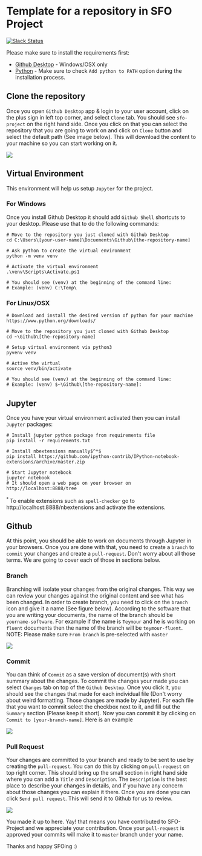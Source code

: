 # Template for a repository in SFO Project

[![Slack Status](http://sfo-project-slack.herokuapp.com/badge.svg)](http://sfo-project-slack.herokuapp.com)

Please make sure to install the requirements first:
- [Github Desktop](https://desktop.github.com/) - Windows/OSX only
- [Python](https://www.python.org/downloads/) - Make sure to check `Add python to PATH` option during the installation process.

## Clone the repository
Once you open `Github Desktop` app & login to your user account, click on the plus sign in left top corner, and select `Clone` tab. You should see `sfo-project` on the right hand side. Once you click on that you can select the repository that you are going to work on and click on `Clone` button and select the default path (See image below). This will download the content to your machine so you can start working on it.

<img src="./Images/Clone.png">

## Virtual Environment
This environment will help us setup `Jupyter` for the project.

### For Windows
Once you install Github Desktop it should add `Github Shell` shortcuts to your desktop. Please use that to do the following commands:
```
# Move to the repository you just cloned with Github Desktop
cd C:\Users\[your-user-name]\Docuements\Github\[the-repository-name]

# Ask python to create the virtual environment
python -m venv venv

# Activate the virtual environment
.\venv\Scripts\Activate.ps1

# You should see (venv) at the beginning of the command line:
# Example: (venv) C:\Temp\
```

### For Linux/OSX
```shell
# Download and install the desired version of python for your machine
https://www.python.org/downloads/

# Move to the repository you just cloned with Github Desktop
cd ~\Github\[the-repository-name]

# Setup virtual environment via python3
pyvenv venv

# Active the virtual
source venv/bin/activate

# You should see (venv) at the beginning of the command line:
# Example: (venv) $~\Github\[the-repository-name]:
```

## Jupyter
Once you have your virtual environment activated then you can install `Jupyter` packages:

```shell
# Install jupyter python package from requirements file
pip install -r requirements.txt

# Install nbextensions manually$^*$
pip install https://github.com/ipython-contrib/IPython-notebook-extensions/archive/master.zip

# Start Jupyter notebook
jupyter notebook
# It should open a web page on your browser on http://localhost:8888/tree
```

$^*$ To enable extensions such as `spell-checker` go to http://localhost:8888/nbextensions and activate the extensions.


## Github
At this point, you should be able to work on documents through Jupyter in your browsers. Once you are done with that, you need to create a `branch` to `commit` your changes and create a `pull-request`. Don't worry about all those terms. We are going to cover each of those in sections below.

### Branch
Branching will isolate your changes from the original changes. This way we can review your changes against the original content and see what has been changed. In order to create branch, you need to click on the `branch` icon and give it a name (See figure below). According to the software that you are writing your documents, the name of the branch should be `yourname-software`. For example if the name is `Teymour` and he is working on `fluent` documents then the name of the branch will be `teymour-fluent`.
NOTE: Please make sure `From branch` is pre-selected with `master`

<img src="./Images/Create-Branch.png">

### Commit
You can think of `Commit` as a save version of document(s) with short summary about the changes. To commit the changes your made you can select `Changes` tab on top of the `Github Desktop`. Once you click it, you should see the changes that made for each individual file (Don't worry about weird formatting. Those changes are made by Jupyter). For each file that you want to commit select the checkbox next to it, and fill out the `Summary` section (Please keep it short). Now you can commit it by clicking on `Commit to [your-branch-name]`. Here is an example

<img src="./Images/Commit.png">


### Pull Request
Your changes are committed to your branch and ready to be sent to use by creating the `pull-request`. You can do this by clicking on `pull-request` on top right corner. This should bring up the small section in right hand side where you can add a `Title` and `Description`. The `Description` is the best place to describe your changes in details, and if you have any concern about those changes you can explain it there. Once you are done you can click `Send pull request`. This will send it to Github for us to review.

<img src="./Images/Pull-Request.png">

You made it up to here. Yay! that means you have contributed to SFO-Project and we appreciate your contribution. Once your `pull-request` is approved your commits will make it to `master` branch under your name.

Thanks and happy SFOing :)
